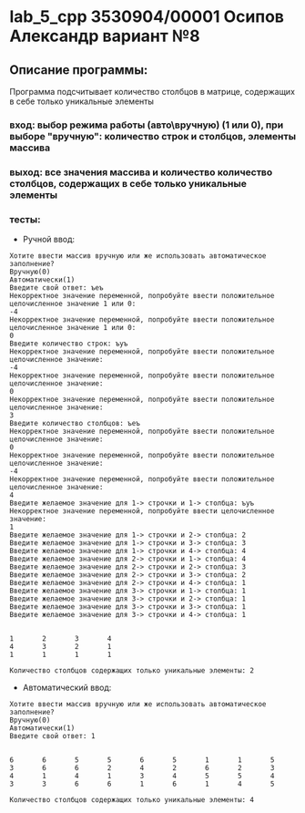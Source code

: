 # lab_5_cpp 3530904/00001 Осипов Александр вариант №8

## Описание программы:
Программа подсчитывает количество столбцов в матрице, содержащих в себе только уникальные элементы
### вход: выбор режима работы (авто\вручную) (1 или 0), при выборе "вручную": количество строк и столбцов, элементы массива
### выход: все значения массива и количество количество столбцов, содержащих в себе только уникальные элементы

 ### тесты:
 * Ручной ввод:
 ```
Хотите ввести массив вручную или же использовать автоматическое заполнение?
Вручную(0)
Автоматически(1)
Введите свой ответ: ъеъ
Некорректное значение переменной, попробуйте ввести положительное целочисленное значение 1 или 0:
-4
Некорректное значение переменной, попробуйте ввести положительное целочисленное значение 1 или 0:
0
Введите количество строк: ъуъ
Некорректное значение переменной, попробуйте ввести положительное целочисленное значение:
-4
Некорректное значение переменной, попробуйте ввести положительное целочисленное значение:
0
Некорректное значение переменной, попробуйте ввести положительное целочисленное значение:
3
Введите количество столбцов: ъеъ
Некорректное значение переменной, попробуйте ввести положительное целочисленное значение:
0
Некорректное значение переменной, попробуйте ввести положительное целочисленное значение:
-4
Некорректное значение переменной, попробуйте ввести положительное целочисленное значение:
4
Введите желаемое значение для 1-> строчки и 1-> столбца: ъуъ
Некорректное значение переменной, попробуйте ввести целочисленное значение:
1
Введите желаемое значение для 1-> строчки и 2-> столбца: 2
Введите желаемое значение для 1-> строчки и 3-> столбца: 3
Введите желаемое значение для 1-> строчки и 4-> столбца: 4
Введите желаемое значение для 2-> строчки и 1-> столбца: 4
Введите желаемое значение для 2-> строчки и 2-> столбца: 3
Введите желаемое значение для 2-> строчки и 3-> столбца: 2
Введите желаемое значение для 2-> строчки и 4-> столбца: 1
Введите желаемое значение для 3-> строчки и 1-> столбца: 1
Введите желаемое значение для 3-> строчки и 2-> столбца: 1
Введите желаемое значение для 3-> строчки и 3-> столбца: 1
Введите желаемое значение для 3-> строчки и 4-> столбца: 1


1       2       3       4
4       3       2       1
1       1       1       1

Количество столбцов содержащих только уникальные элементы: 2

```
- Автоматический ввод:
```
Хотите ввести массив вручную или же использовать автоматическое заполнение?
Вручную(0)
Автоматически(1)
Введите свой ответ: 1


6       6       5       5       6       5       1       1       5
3       6       6       2       4       2       6       2       3
4       1       4       1       3       4       5       5       4
3       3       6       6       1       6       1       4       5

Количество столбцов содержащих только уникальные элементы: 4

```